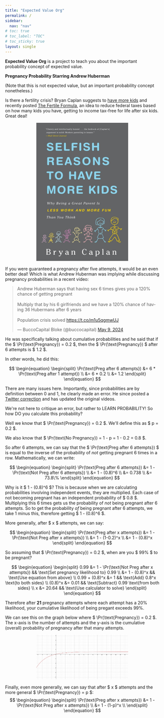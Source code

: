 ```yaml
---
title: "Expected Value Org"
permalink: /
sidebar:
  nav: "nav"
# toc: true
# toc_label: "TOC"
# toc_sticky: true
layout: single
---
```

**Expected Value Org** is a project to teach you about the important probability concept of expected value.

**Pregnancy Probability Starring Andrew Huberman**

(Note that this is not expected value, but an important probability concept nonetheless.)

Is there a fertility crisis? Bryan Caplan suggests to [have more kids](https://www.amazon.com/Selfish-Reasons-Have-More-Kids/dp/0465028616) and recently posted [The Fertile Formula](https://www.betonit.ai/p/how-much-would-this-raise-fertility), an idea to reduce federal taxes based on how many kids you have, getting to income tax-free for life after six kids. Great deal! 

<p align="center">
<a href="https://www.amazon.com/Selfish-Reasons-Have-More-Kids/dp/0465028616"><img src="../assets/misc/bryancaplan.jpg" alt="Bryan Caplan Selfish Reasons to Have More Kids" width="300"/></a></p>

If you were guaranteed a pregnancy after five attempts, it would be an even better deal! Which is what Andrew Huberman was implying while discussing pregnancy probabilities in a recent video: 

<blockquote class="twitter-tweet" data-media-max-width="560"><p lang="en" dir="ltr">Andrew Huberman says that having sex 6 times gives you a 120% chance of getting pregnant<br><br>Multiply that by his 6 girlfriends and we have a 120% chance of having 36 Hubermans after 6 years<br><br>Population crisis solved <a href="https://t.co/m1u5qgmwUJ">https://t.co/m1u5qgmwUJ</a></p>&mdash; BuccoCapital Bloke (@buccocapital) <a href="https://twitter.com/buccocapital/status/1788575303889035600?ref_src=twsrc%5Etfw">May 9, 2024</a></blockquote> <script async src="https://platform.twitter.com/widgets.js" charset="utf-8"></script>

He was specifically talking about cumulative probabilities and he said that if the 
$ \Pr(\text{Pregnancy}) = 0.2 $, then the $ \Pr(\text{Pregnancy}) $ after 6 attempts is $ 1.2 $. 

In other words, he did this: 

$$
\begin{equation}
\begin{split}
\Pr(\text{Preg after 6 attempts}) &= 6 * \Pr(\text{Preg after 1 attempt}) \\
  &= 6 * 0.2 \\
  &= 1.2
\end{split}
\end{equation}
$$

There are many issues here. Importantly, since probabilities are by definition between 0 and 1, he clearly made an error. He since posted a [Twitter correction](https://twitter.com/hubermanlab/status/1788964558758965281) and has updated the original videos. 

We're not here to critique an error, but rather to LEARN PROBABILITY! So how DO you calculate this probability? 

Well we know that $ \Pr(\text{Pregnancy}) = 0.2 $. We'll define this as $ p = 0.2 $. 

We also know that $ \Pr(\text{No Pregnancy}) = 1 - p = 1 - 0.2 = 0.8 $. 

So after 6 attempts, we can say that the $ \Pr(\text{Preg after 6 attempts}) $ is equal to the inverse of the probability of *not* getting pregnant 6 times in a row. Mathematically, we can write: 

$$
\begin{equation}
\begin{split}
\Pr(\text{Preg after 6 attempts}) &= 1 - \Pr(\text{Not Preg after 6 attempts}) \\
  &= 1 - (0.8)^6 \\
  &= 0.738 \\
  &= 73.8\%
\end{split}
\end{equation}
$$

Why is it $ 1 - (0.8)^6 $? This is because when we are calculating probabilities involving independent events, they are multiplied. Each case of not becoming pregnant has an independent probability of $ 0.8 $. Multiplying this 6 times gets us the probability of *not* being pregnant after 6 attempts. So to get the probability *of* being pregnant after 6 attempts, we take 1 minus this, therefore getting $ 1 - (0.8)^6 $. 

More generally, after $ x $ attempts, we can say:

$$
\begin{equation}
\begin{split}
\Pr(\text{Preg after x attempts}) &= 1 - \Pr(\text{Not Preg after x attempts}) \\
  &= 1 - (1-0.2)^x \\
  &= 1 - (0.8)^x
\end{split}
\end{equation}
$$

So assuming that $ \Pr(\text{Pregnancy}) = 0.2 $, when are you $ 99\% $ to be pregnant? 

$$
\begin{equation}
\begin{split}
 0.99 &= 1 - \Pr(\text{Not Preg after x attempts}) && \text{Set pregnancy likelihood to} 0.99 \\
      &= 1 - (0.8)^x && \text{Use equation from above} \\
  0.99 + (0.8)^x &= 1 && \text{Add} 0.8^x \text{to both sides} \\
  (0.8)^x &= 0.01 && \text{Subtract} 0.99 \text{from both sides} \\
  x &= 20.64 && \text{Use calculator to solve}
\end{split}
\end{equation}
$$

Therefore after **21** pregnancy attempts where each attempt has a 20% likelihood, your cumulative likelihood of being pregant exceeds 99%. 

We can see this on the graph below where $ \Pr(\text{Pregnancy}) = 0.2 $. The x-axis is the number of attempts and the y-axis is the cumulative (overall) probability of pregnancy after that many attempts. 

<p align="center">
<img src="../assets/misc/preggraph.png" alt="Pregnancy graph with p = 0.2" width="300"/></p>

Finally, even more generally, we can say that after $ x $ attempts and the more general $ \Pr(\text{Pregnancy}) = p $: 
$$
\begin{equation}
\begin{split}
\Pr(\text{Preg after x attempts}) &= 1 - \Pr(\text{Not Preg after x attempts}) \\
  &= 1 - (1-p)^x \\
\end{split}
\end{equation}
$$